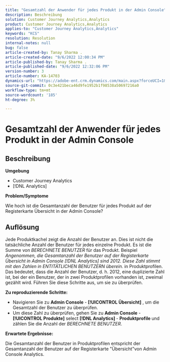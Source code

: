 ```yaml
---
title: "Gesamtzahl der Anwender für jedes Produkt in der Admin Console"
description: Beschreibung
solution: Customer Journey Analytics,Analytics
product: Customer Journey Analytics,Analytics
applies-to: "Customer Journey Analytics,Analytics"
keywords: "KCS"
resolution: Resolution
internal-notes: null
bug: false
article-created-by: Tanay Sharma .
article-created-date: "9/6/2022 12:00:34 PM"
article-published-by: Tanay Sharma .
article-published-date: "9/6/2022 12:32:06 PM"
version-number: 3
article-number: KA-14703
dynamics-url: "https://adobe-ent.crm.dynamics.com/main.aspx?forceUCI=1&pagetype=entityrecord&etn=knowledgearticle&id=45be0a81-db2d-ed11-9db1-002248086735"
source-git-commit: 0c3e421beca46d9fe1952b1f98538a50697216a0
workflow-type: tm+mt
source-wordcount: '185'
ht-degree: 3%

---
```


# Gesamtzahl der Anwender für jedes Produkt in der Admin Console

## Beschreibung


<b>Umgebung</b>

- Customer Journey Analytics
- [!DNL Analytics]




<b>Problem/Symptome</b>

Wie hoch ist die Gesamtanzahl der Benutzer für jedes Produkt auf der Registerkarte Übersicht in der Admin Console?




## Auflösung


Jede Produktkachel zeigt die Anzahl der Benutzer an. Dies ist nicht die tatsächliche Anzahl der Benutzer für jedes einzelne Produkt. Es ist die Summe von *BERECHNETE BENUTZER* für das Produkt. Beispiel *Angenommen, die Gesamtanzahl der Benutzer auf der Registerkarte Übersicht in Admin Console [!DNL Analytics] sind 2012. Diese Zahl stimmt mit den Zahlen in ENTITÄTLICHEN BENUTZERN überein.* in Produktprofilen. Das bedeutet, dass die Anzahl der Benutzer, d. h. 2012, eine duplizierte Zahl ist, bei der ein Benutzer, der in zwei Produktprofilen vorhanden ist, zweimal gezählt wird. Führen Sie diese Schritte aus, um sie zu überprüfen.

<b>Zu reproduzierende Schritte:</b>

- Navigieren Sie zu <b>Admin Console</b> - <b>[!UICONTROL Übersicht]</b> , um die Gesamtzahl der Benutzer zu überprüfen.
- Um diese Zahl zu überprüfen, gehen Sie zu <b>Admin Console</b> - <b>[!UICONTROL Produkte]</b> select <b>[!DNL Analytics] </b> - <b>Produktprofile </b>und zählen Sie die Anzahl der *BERECHNETE BENUTZER*.




<b>Erwartete Ergebnisse:</b>

Die Gesamtanzahl der Benutzer in Produktprofilen entspricht der Gesamtanzahl der Benutzer auf der Registerkarte &quot;Übersicht&quot;von Admin Console Analytics.
